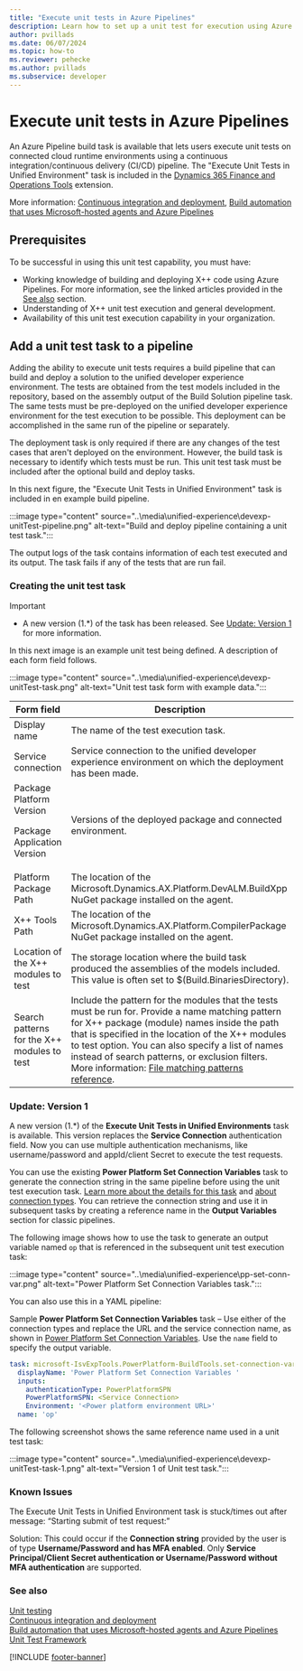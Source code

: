 ```yaml
---
title: "Execute unit tests in Azure Pipelines"
description: Learn how to set up a unit test for execution using Azure Pipelines.
author: pvillads
ms.date: 06/07/2024
ms.topic: how-to
ms.reviewer: pehecke
ms.author: pvillads
ms.subservice: developer
---
```


# Execute unit tests in Azure Pipelines

An Azure Pipeline build task is available that lets users execute unit tests on connected cloud runtime environments using a continuous integration/continuous delivery (CI/CD) pipeline. The "Execute Unit Tests in Unified Environment" task is included in the [Dynamics 365 Finance and Operations Tools](https://marketplace.visualstudio.com/items?itemName=Dyn365FinOps.dynamics365-finops-tools) extension.

More information: [Continuous integration and deployment](finance-operations-pipelines.md), [Build automation that uses Microsoft-hosted agents and Azure Pipelines](/dynamics365/fin-ops-core/dev-itpro/dev-tools/hosted-build-automation)

## Prerequisites

To be successful in using this unit test capability, you must have:

- Working knowledge of building and deploying X++ code using Azure Pipelines. For more information, see the linked articles provided in the [See also](#see-also) section.
- Understanding of X++ unit test execution and general development.
- Availability of this unit test execution capability in your organization.

## Add a unit test task to a pipeline

Adding the ability to execute unit tests requires a build pipeline that can build and deploy a solution to the unified developer experience environment. The tests are obtained from the test models included in the repository, based on the assembly output of the Build Solution pipeline task. The same tests must be pre-deployed on the unified developer experience environment for the test execution to be possible. This deployment can be accomplished in the same run of the pipeline or separately.

The deployment task is only required if there are any changes of the test cases that aren't deployed on the environment. However, the build task is necessary to identify which tests must be run.
This unit test task must be included after the optional build and deploy tasks.

In this next figure, the "Execute Unit Tests in Unified Environment" task is included in en example build pipeline.

:::image type="content" source="..\media\unified-experience\devexp-unitTest-pipeline.png" alt-text="Build and deploy pipeline containing a unit test task.":::

The output logs of the task contains information of each test executed and its output. The task fails if any of the tests that are run fail.

### Creating the unit test task

> [!IMPORTANT]
>
> - A new version (1.*) of the task has been released. See [Update: Version 1](#update-version-1) for more information.

In this next image is an example unit test being defined. A description of each form field follows.

:::image type="content" source="..\media\unified-experience\devexp-unitTest-task.png" alt-text="Unit test task form with example data.":::

| Form field | Description |
|--|--|
| Display name | The name of the test execution task. |
| Service connection | Service connection to the unified developer experience environment on which the deployment has been made. |
| Package Platform Version<p/>Package Application Version | Versions of the deployed package and connected environment. |
| Platform Package Path | The location of the Microsoft.Dynamics.AX.Platform.DevALM.BuildXpp NuGet package installed on the agent. |
| X++ Tools Path | The location of the Microsoft.Dynamics.AX.Platform.CompilerPackage NuGet package installed on the agent. |
| Location of the X++ modules to test | The storage location where the build task produced the assemblies of the models included. This value is often set to $(Build.BinariesDirectory). |
| Search patterns for the X++ modules to test | Include the pattern for the modules that the tests must be run for. Provide a name matching pattern for X++ package (module) names inside the path that is specified in the location of the X++ modules to test option. You can also specify a list of names instead of search patterns, or exclusion filters. More information: [File matching patterns reference](/azure/devops/pipelines/tasks/file-matching-patterns). |

### Update: Version 1

A new version (1.*) of the **Execute Unit Tests in Unified Environments** task is available. This version replaces the **Service Connection** authentication field. Now you can use multiple authentication mechanisms, like username/password and appId/client Secret to execute the test requests.  

You can use the existing **Power Platform Set Connection Variables** task to generate the connection string in the same pipeline before using the unit test execution task. [Learn more about the details for this task](../../alm/devops-build-tool-tasks.md#power-platform-set-connection-variables) and [about connection types](../../alm/devops-build-tools.md#connection-to-environments).  You can retrieve the connection string and use it in subsequent tasks by creating a reference name in the **Output Variables** section for classic pipelines.

The following image shows how to use the task to generate an output variable named `op` that is referenced in the subsequent unit test execution task:

:::image type="content" source="..\media\unified-experience\pp-set-conn-var.png" alt-text="Power Platform Set Connection Variables task.":::

You can also use this in a YAML pipeline:

Sample **Power Platform Set Connection Variables** task – Use either of the connection types and replace the URL and the service connection name, as shown in [Power Platform Set Connection Variables](../../alm/devops-build-tool-tasks.md#power-platform-set-connection-variables). Use the `name` field to specify the output variable.

```yml
task: microsoft-IsvExpTools.PowerPlatform-BuildTools.set-connection-variables.PowerPlatformSetConnectionVariables@2
  displayName: 'Power Platform Set Connection Variables '
  inputs:
    authenticationType: PowerPlatformSPN
    PowerPlatformSPN: <Service Connection>
    Environment: '<Power platform environment URL>'
  name: 'op'  
```

The following screenshot shows the same reference name used in a unit test task:

:::image type="content" source="..\media\unified-experience\devexp-unitTest-task-1.png" alt-text="Version 1 of Unit test task.":::

### Known Issues
The Execute Unit Tests in Unified Environment task is stuck/times out after message: “Starting submit of test request:”

Solution: This could occur if the **Connection string** provided by the user is of type **Username/Password and has MFA enabled**. Only **Service Principal/Client Secret authentication or Username/Password without MFA authentication** are supported.



### See also

[Unit testing](finance-operations-testing.md)  
[Continuous integration and deployment](finance-operations-pipelines.md)  
[Build automation that uses Microsoft-hosted agents and Azure Pipelines](/dynamics365/fin-ops-core/dev-itpro/dev-tools/hosted-build-automation)  
[Unit Test Framework](/dynamicsax-2012/developer/unit-test-framework)

[!INCLUDE [footer-banner](../../includes/footer-banner.md)]
